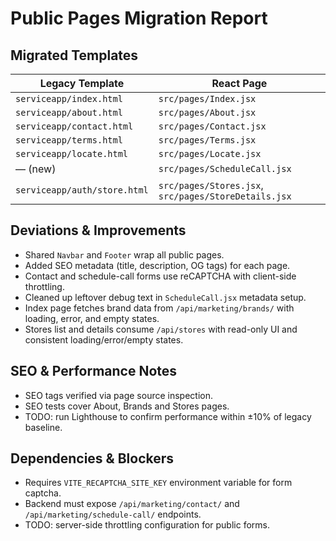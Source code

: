 # Public Pages Migration Report

## Migrated Templates

| Legacy Template | React Page |
|-----------------|------------|
| `serviceapp/index.html` | `src/pages/Index.jsx` |
| `serviceapp/about.html` | `src/pages/About.jsx` |
| `serviceapp/contact.html` | `src/pages/Contact.jsx` |
| `serviceapp/terms.html` | `src/pages/Terms.jsx` |
| `serviceapp/locate.html` | `src/pages/Locate.jsx` |
| — (new) | `src/pages/ScheduleCall.jsx` |
| `serviceapp/auth/store.html` | `src/pages/Stores.jsx`, `src/pages/StoreDetails.jsx` |

## Deviations & Improvements

- Shared `Navbar` and `Footer` wrap all public pages.
- Added SEO metadata (title, description, OG tags) for each page.
- Contact and schedule-call forms use reCAPTCHA with client-side throttling.
- Cleaned up leftover debug text in `ScheduleCall.jsx` metadata setup.
- Index page fetches brand data from `/api/marketing/brands/` with loading, error, and empty states.
- Stores list and details consume `/api/stores` with read-only UI and consistent loading/error/empty states.

## SEO & Performance Notes

- SEO tags verified via page source inspection.
- SEO tests cover About, Brands and Stores pages.
- TODO: run Lighthouse to confirm performance within ±10% of legacy baseline.

## Dependencies & Blockers

- Requires `VITE_RECAPTCHA_SITE_KEY` environment variable for form captcha.
- Backend must expose `/api/marketing/contact/` and `/api/marketing/schedule-call/` endpoints.
- TODO: server-side throttling configuration for public forms.

